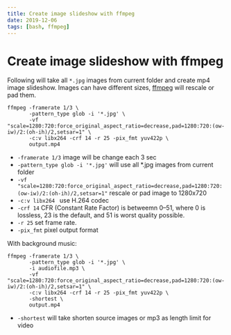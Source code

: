 ```yaml
---
title: Create image slideshow with ffmpeg
date: 2019-12-06
tags: [bash, ffmpeg]
---
```


# Create image slideshow with ffmpeg

Following will take all `*.jpg` images from current folder and create mp4 image slideshow.
Images can have different sizes, [ffmpeg](https://www.ffmpeg.org/ffmpeg.html) will rescale or pad them.

```shell script
ffmpeg -framerate 1/3 \
       -pattern_type glob -i '*.jpg' \
       -vf "scale=1280:720:force_original_aspect_ratio=decrease,pad=1280:720:(ow-iw)/2:(oh-ih)/2,setsar=1" \
       -c:v libx264 -crf 14 -r 25 -pix_fmt yuv422p \
       output.mp4
```

* `-framerate 1/3` image will be change each 3 sec
* `-pattern_type glob -i '*.jpg'` will use all *.jpg images from current folder
* `-vf "scale=1280:720:force_original_aspect_ratio=decrease,pad=1280:720:(ow-iw)/2:(oh-ih)/2,setsar=1"` rescale or pad image to 1280x720
* `-c:v libx264 ` use H.264 codec
* `-crf 14` CFR (Constant Rate Factor) is betweemn 0–51, where 0 is lossless, 23 is the default, and 51 is worst quality possible.
* `-r 25` set frame rate.
* `-pix_fmt` pixel output format


 With background music:

```shell script
ffmpeg -framerate 1/3 \
       -pattern_type glob -i '*.jpg' \
       -i audiofile.mp3 \
       -vf "scale=1280:720:force_original_aspect_ratio=decrease,pad=1280:720:(ow-iw)/2:(oh-ih)/2,setsar=1" \
       -c:v libx264 -crf 14 -r 25 -pix_fmt yuv422p \
       -shortest \
       output.mp4
```

* `-shortest` will take shorten source images or mp3 as length limit for video